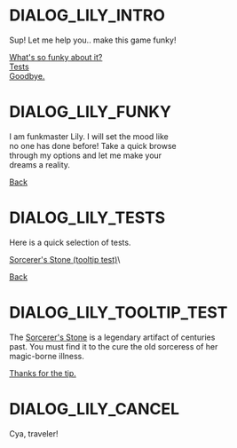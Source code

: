 # DIALOG_LILY_INTRO
Sup! Let me help you.. make this game funky!

[What's so funky about it?](#DIALOG_LILY_FUNKY)\
[Tests](#DIALOG_LILY_TESTS)\
[Goodbye.](#DIALOG_LILY_CANCEL)

# DIALOG_LILY_FUNKY
I am funkmaster Lily. I will set the mood like\
no one has done before! Take a quick browse\
through my options and let me make your\
dreams a reality.

[Back](#DIALOG_LILY_INTRO)

# DIALOG_LILY_TESTS
Here is a quick selection of tests.

[Sorcerer's Stone (tooltip test)](#DIALOG_LILY_TOOLTIP_TEST)\

[Back](#DIALOG_LILY_INTRO)

# DIALOG_LILY_TOOLTIP_TEST
The [Sorcerer's Stone](# "A blue, glowing magical stone") is a legendary artifact of centuries\
past. You must find it to the cure the old sorceress of her\
magic-borne illness.

[Thanks for the tip.](#DIALOG_LILY_TESTS)

# DIALOG_LILY_CANCEL
Cya, traveler!